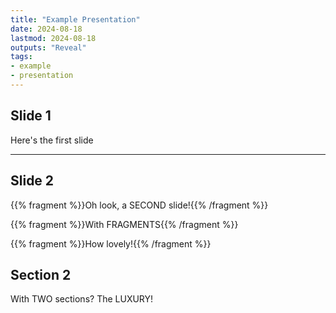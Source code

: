```yaml
---
title: "Example Presentation"
date: 2024-08-18
lastmod: 2024-08-18
outputs: "Reveal"
tags:
- example
- presentation
---
```


## Slide 1

Here's the first slide

---

## Slide 2

{{% fragment %}}Oh look, a SECOND slide!{{% /fragment %}}

{{% fragment %}}With FRAGMENTS{{% /fragment %}}

{{% fragment %}}How lovely!{{% /fragment %}}

## Section 2

With TWO sections? The LUXURY!

